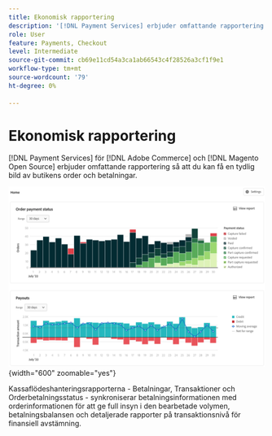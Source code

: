 ```yaml
---
title: Ekonomisk rapportering
description: '[!DNL Payment Services] erbjuder omfattande rapportering så att du kan få en tydlig bild av butikens order och betalningar.'
role: User
feature: Payments, Checkout
level: Intermediate
source-git-commit: cb69e11cd54a3ca1ab66543c4f28526a3cf1f9e1
workflow-type: tm+mt
source-wordcount: '79'
ht-degree: 0%

---
```


# Ekonomisk rapportering

[!DNL Payment Services] för [!DNL Adobe Commerce] och [!DNL Magento Open Source] erbjuder omfattande rapportering så att du kan få en tydlig bild av butikens order och betalningar.

![Vyn Finansiella rapporter](assets/reports-view.png){width="600" zoomable="yes"}

Kassaflödeshanteringsrapporterna - Betalningar, Transaktioner och Orderbetalningsstatus - synkroniserar betalningsinformationen med orderinformationen för att ge full insyn i den bearbetade volymen, betalningsbalansen och detaljerade rapporter på transaktionsnivå för finansiell avstämning.
